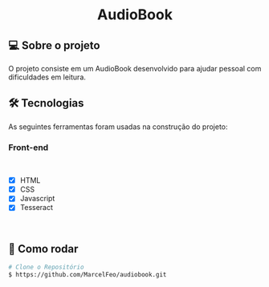 <h1 align="center">AudioBook
</h1>

## 💻 Sobre o projeto

O projeto consiste em um AudioBook desenvolvido para ajudar pessoal com dificuldades em leitura.

## 🛠 Tecnologias

As seguintes ferramentas foram usadas na construção do projeto:

### **Front-end**

<br>

- [x] HTML
- [x] CSS
- [x] Javascript
- [x] Tesseract

<br>

## 👷 Como rodar

```bash
# Clone o Repositório
$ https://github.com/MarcelFeo/audiobook.git
```
